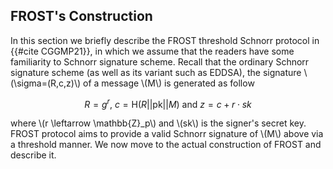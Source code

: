 ## FROST's Construction

In this section we briefly describe the FROST threshold Schnorr protocol in {{#cite CGGMP21}}, in which we assume that the readers have some familiarity to Schnorr signature scheme. Recall that the ordinary Schnorr signature scheme (as well as its variant such as EDDSA), the signature \\(\sigma=(R,c,z)\\) of a message \\(M\\) is generated as follow

$$R=g^r,\ c=\mathsf{H}(R||\mathsf{pk}||M)\ \text{and}\ z=c+r\cdot sk$$

where \\(r \leftarrow \mathbb{Z}_p\\) and \\(sk\\) is the signer's secret key. FROST protocol aims to provide a valid Schnorr signature of \\(M\\) above via a threshold manner. We now move to the actual construction of FROST and describe it.  

